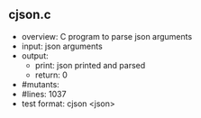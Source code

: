 ## cjson.c
 - overview: C program to parse json arguments
 - input: json arguments
 - output: 
     - print: json printed and parsed
     - return: 0
 - #mutants: 
 - #lines: 1037
 - test format: cjson \<json\>
